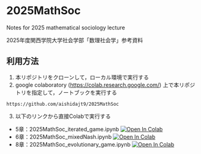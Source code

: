 # 2025MathSoc
Notes for 2025 mathematical sociology lecture

2025年度関西学院大学社会学部「数理社会学」参考資料

## 利用方法

1. 本リポジトリをクローンして，ローカル環境で実行する
2. google colaboratory (https://colab.research.google.com/) 上で本リポジトリを指定して，ノートブックを実行する
```
https://github.com/aishidajt9/2025MathSoc
```
3. 以下のリンクから直接Colabで実行する
- 5章：2025MathSoc_iterated_game.ipynb
[![Open In Colab](https://colab.research.google.com/assets/colab-badge.svg)](https://colab.research.google.com/github/aishidajt9/2025MathSoc/blob/master/2025MathSoc_iterated_game.ipynb)
- 6章：2025MathSoc_mixedNash.ipynb
[![Open In Colab](https://colab.research.google.com/assets/colab-badge.svg)](https://colab.research.google.com/github/aishidajt9/2025MathSoc/blob/master/2025MathSoc_mixedNash.ipynb)
- 8章：2025MathSoc_evolutionary_game.ipynb
[![Open In Colab](https://colab.research.google.com/assets/colab-badge.svg)](https://colab.research.google.com/github/aishidajt9/2025MathSoc/blob/master/2025MathSoc_evolutionary_game.ipynb)

